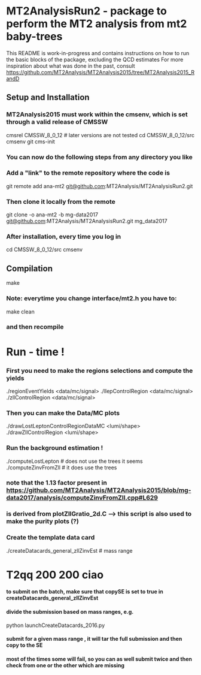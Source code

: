 # MT2AnalysisRun2 - package to perform the MT2 analysis from mt2 baby-trees

 This README is work-in-progress and contains instructions on how to run 
 the basic blocks of the package, excluding the QCD estimates
 For more inspiration about what was done in the past, consult
 https://github.com/MT2Analysis/MT2Analysis2015/tree/MT2Analysis2015_RandD

## Setup and Installation
### MT2Analysis2015 must work within the cmsenv, which is set through a valid release of CMSSW
cmsrel CMSSW_8_0_12 # later versions are not tested
cd CMSSW_8_0_12/src
cmsenv
git cms-init
### You can now do the following steps from any directory you like
### Add a "link" to the remote repository where the code is
git remote add ana-mt2 git@github.com:MT2Analysis/MT2AnalysisRun2.git
### Then clone it locally from the remote
git clone -o ana-mt2 -b mg-data2017 git@github.com:MT2Analysis/MT2AnalysisRun2.git mg_data2017

### After installation, every time you log in
cd CMSSW_8_0_12/src
cmsenv

## Compilation
make <name-of-file-you-want-to-compile>
### Note: everytime you change interface/mt2.h you have to:
make clean
### and then recompile

# Run - time !

### First you need to make the regions selections and compute the yields
./regionEventYields <cfg-file-name> <data/mc/signal>
./llepControlRegion <cfg-file-name> <data/mc/signal>
./zllControlRegion <cfg-file-name> <data/mc/signal>

### Then you can make the Data/MC plots
./drawLostLeptonControlRegionDataMC <cfg-file-name> <lumi/shape>
./drawZllControlRegion <cfg-file-name> <lumi/shape>

### Run the background estimation !
./computeLostLepton <cfg-file-name>   # does not use the trees it seems
./computeZinvFromZll <cfg-file-name>  # it does use the trees

### note that the 1.13 factor present in https://github.com/MT2Analysis/MT2Analysis2015/blob/mg-data2017/analysis/computeZinvFromZll.cpp#L629 
### is derived from plotZllGratio_2d.C   --> this script is also used to make the purity plots (?)

### Create the template data card
./createDatacards_general_zllZinvEst  <cfg-file-name> <model> <m1> <m2> <m11> <m22> <label>  # mass range
#                                                       T2qq    200    200                     ciao
#### to submit on the batch, make sure that copySE is set to true in createDatacards_general_zllZinvEst 
#### divide the submission based on mass ranges, e.g. 
python launchCreateDatacards_2016.py

#### submit for a given mass range , it will tar the full submission and then copy to the SE
#### most of the times some will fail, so you can as well submit twice and then check from one or the other which are missing 
